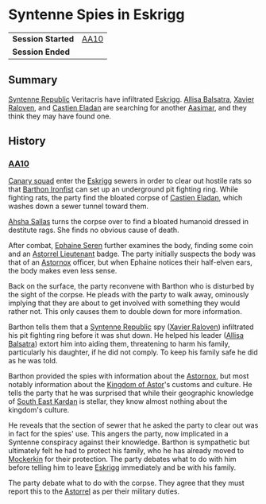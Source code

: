 # Syntenne Spies in Eskrigg

|||
| --- | --- |
| **Session Started** | [AA10](../sessions/AA10.md) | storyline.2
| **Session Ended** | |

## Summary

[Syntenne Republic](../civilisations/syntenne-republic/syntenne-republic.md) Veritacris have infiltrated [Eskrigg](../places/cities/eskrigg.md). [Allisa Balsatra](../characters/allisa-balsatra.md), [Xavier Raloven](../characters/xavier-raloven.md), and [Castien Eladan](../characters/castien-eladan.md) are searching for another [Aasimar](../lineages/aasimar.md), and they think they may have found one.

## History

### [AA10](../sessions/AA10.md)

[Canary squad](../organisations/astorrel/squads/canary-squad.md) enter the [Eskrigg](../places/cities/eskrigg.md) sewers in order to clear out hostile rats so that [Barthon Ironfist](../characters/barthon-ironfist.md) can set up an underground pit fighting ring. While fighting rats, the party find the bloated corpse of [Castien Eladan](../characters/castien-eladan.md), which washes down a sewer tunnel toward them.

[Ahsha Sallas](../characters/ahsha-sallas.md) turns the corpse over to find a bloated humanoid dressed in destitute rags. She finds no obvious cause of death.

After combat, [Ephaine Seren](../characters/ephaine-seren.md) further examines the body, finding some coin and an [Astorrel Lieutenant](../organisations/astorrel/ranks/astorrel-lieutenant.md) badge. The party initially suspects the body was that of an [Astornox](../organisations/astornox/astornox.md) officer, but when Ephaine notices their half-elven ears, the body makes even less sense.

Back on the surface, the party reconvene with Barthon who is disturbed by the sight of the corpse. He pleads with the party to walk away, ominously implying that they are about to get involved with something they would rather not. This only causes them to double down for more information.

Barthon tells them that a [Syntenne Republic](../civilisations/syntenne-republic/syntenne-republic.md) spy ([Xavier Raloven](../characters/xavier-raloven.md)) infiltrated his pit fighting ring before it was shut down. He helped his leader ([Allisa Balsatra](../characters/allisa-balsatra.md)) extort him into aiding them, threatening to harm his family, particularly his daughter, if he did not comply. To keep his family safe he did as he was told.

Barthon provided the spies with information about the [Astornox](../organisations/astornox/astornox.md), but most notably information about the [Kingdom of Astor](../civilisations/kingdom-of-astor/kingdom-of-astor.md)'s customs and culture. He tells the party that he was surprised that while their geographic knowledge of [South East Kardan](../places/regions/south-east-kardan.md) is stellar, they know almost nothing about the kingdom's culture.

He reveals that the section of sewer that he asked the party to clear out was in fact for the spies' use. This angers the party, now implicated in a Syntenne conspiracy against their knowledge. Barthon is sympathetic but ultimately felt he had to protect his family, who he has already moved to [Mockerkin](../places/towns/mockerkin.md) for their protection. The party debates what to do with him before telling him to leave [Eskrigg](../places/cities/eskrigg.md) immediately and be with his family.

The party debate what to do with the corpse. They agree that they must report this to the [Astorrel](../organisations/astorrel/astorrel.md) as per their military duties.
